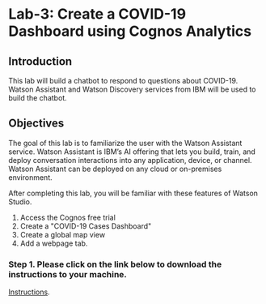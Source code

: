# Lab-3: Create a COVID-19 Dashboard using Cognos Analytics

## Introduction
This lab will build a chatbot to respond to questions about COVID-19. Watson Assistant and Watson Discovery services from IBM will be used to build the chatbot. 

## Objectives
The goal of this lab is to familiarize the user with the Watson Assistant service.  Watson Assistant is IBM’s AI offering that lets you build, train, and deploy conversation interactions into any application, device, or channel.  Watson Assistant can be deployed on any cloud or on-premises environment.  

After completing this lab, you will be familiar with these features of Watson Studio. 
1.	Access the Cognos free trial
2.	Create a "COVID-19 Cases Dashboard"
3.	Create a global map view
4.	Add a webpage tab.

### Step 1.  Please click on the link below to download the instructions to your machine.

[Instructions](https://github.com/bleonardb3/AI_POT_06-11-2020/blob/master/Lab-5/Cognos%20Lab%201.4.pdf).
